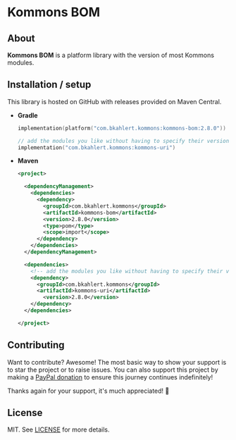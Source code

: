 # Kommons BOM

## About

**Kommons BOM** is a platform library with the version of most Kommons modules.

## Installation / setup

This library is hosted on GitHub with releases provided on Maven Central.

* **Gradle**
  ```kotlin
  implementation(platform("com.bkahlert.kommons:kommons-bom:2.8.0"))
  
  // add the modules you like without having to specify their version
  implementation("com.bkahlert.kommons:kommons-uri")
  ```

* **Maven**
  ```xml
  <project>
  
    <dependencyManagement>
      <dependencies>
        <dependency>
          <groupId>com.bkahlert.kommons</groupId>
          <artifactId>kommons-bom</artifactId>
          <version>2.8.0</version>
          <type>pom</type>
          <scope>import</scope>
        </dependency>
      </dependencies>
    </dependencyManagement>
  
    <dependencies>
      <!-- add the modules you like without having to specify their version -->
      <dependency>
        <groupId>com.bkahlert.kommons</groupId>
        <artifactId>kommons-uri</artifactId>
          <version>2.8.0</version>
      </dependency>
    </dependencies>
  
  </project>
  ```

## Contributing

Want to contribute?
Awesome!
The most basic way to show your support is to star the project or to raise issues.
You can also support this project by making a [PayPal donation](https://www.paypal.me/bkahlert) to ensure this journey continues indefinitely!

Thanks again for your support, it's much appreciated! :pray:

## License

MIT. See [LICENSE](../LICENSE) for more details.
